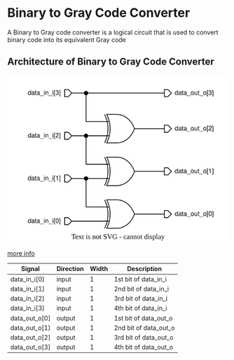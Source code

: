 # Binary to Gray Code Converter
A Binary to Gray code converter is a logical circuit that is used to convert binary code into its equivalent Gray code
## Architecture of Binary to Gray Code Converter 
<img src=../diagrams/bin_to_gray.svg>

[more info](https://www.geeksforgeeks.org/code-converters-binary-to-from-gray-code/)

| Signal  |  Direction  | Width  | Description |
| --- | ----------- |----------- |----------- |
|data_in_i[0] | input| 1 |1st bit of data_in_i
|data_in_i[1] |input | 1 |2nd bit of data_in_i
|data_in_i[2] |input |1  |3rd bit of data_in_i 
|data_in_i[3] |input |1  |4th bit of data_in_i
|data_out_o[0] |output| 1 |1st bit of data_out_o
|data_out_o[1] |output| 1 |2nd bit of data_out_o
|data_out_o[2] |output|1  |3rd bit of data_out_o
|data_out_o[3] |output|1  |4th bit of data_out_o


